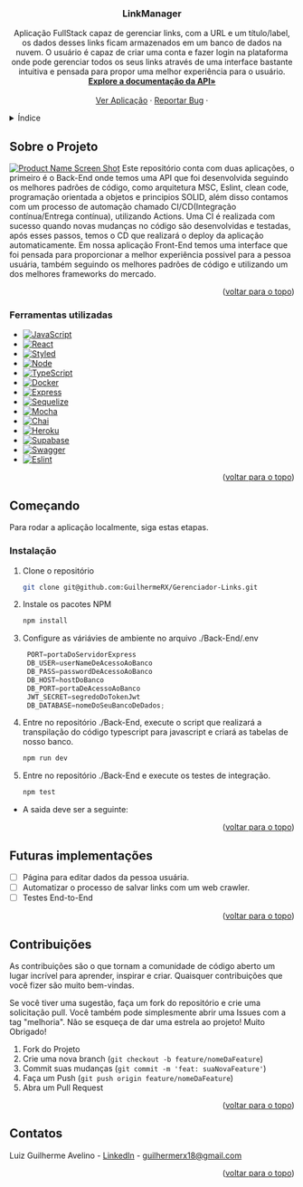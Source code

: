 <a name="readme-top"></a>


<h3 align="center">LinkManager</h3>

  <p align="center">
    Aplicação FullStack capaz de gerenciar links, com a URL e um título/label, os dados desses links ficam armazenados em um banco de dados na nuvem. O usuário é capaz de criar uma conta e fazer login na plataforma onde pode gerenciar todos os seus links através de uma interface bastante intuitiva e pensada para propor uma melhor experiência para o usuário.
    <br />
    <a href="https://gerenciador-dev.herokuapp.com/doc/"><strong>Explore a documentação da API»</strong></a>
    <br />
    <br />
    <a href="https://linkmanagerdev.netlify.app/">Ver Aplicação</a>
    ·
    <a href="https://github.com/GuilhermeRX/Gerenciador-Links/issues">Reportar Bug</a>
    ·
  </p>
</div>


<details>
  <summary>Índice</summary>
  <ol>
    <li>
      <a href="#sobre-o-projeto">Sobre o Projeto</a>
      <ul>
        <li><a href="#ferramentas-utilizadas">Ferramentas Utilizadas</a></li>
      </ul>
    </li>
    <li>
      <a href="#começando">Começando</a>
      <ul>
        <li><a href="#instalação">Instalação</a></li>
      </ul>
    </li>
    <li><a href="#futuras-implementações">Futuras Implementações</a></li>
    <li><a href="#contribuições">Contribuições</a></li>
    <li><a href="#contatos">Contatos</a></li>
  </ol>
</details>

## Sobre o Projeto

[![Product Name Screen Shot][product-screenshot]](https://example.com)
Este repositório conta com duas aplicações, o primeiro é o Back-End onde temos uma API que foi desenvolvida seguindo os melhores padrões de código, como arquitetura MSC, Eslint, clean code, programação orientada a objetos e principios SOLID, além disso contamos com um processo de automação chamado CI/CD(Integração contínua/Entrega contínua), utilizando Actions. Uma CI é realizada com sucesso quando novas mudanças no código são desenvolvidas e testadas, após esses passos, temos o CD que realizará o deploy da aplicação automaticamente. Em nossa aplicação Front-End temos uma interface que foi pensada para proporcionar a melhor experiência possivel para a pessoa usuária, também seguindo os melhores padrões de código e utilizando um dos melhores frameworks do mercado.
<p align="right">(<a href="#readme-top">voltar para o topo</a>)</p>



### Ferramentas utilizadas

* [![JavaScript][Javascript]][JavaScript-url]
* [![React][React.js]][React-url]
* [![Styled][Styled-Components]][Styled-url]
* [![Node][Node]][Node-url]
* [![TypeScript][TypeScript]][TypeScript-url]
* [![Docker][Docker]][Docker-url]
* [![Express][Express]][Express-url]
* [![Sequelize][Sequelize]][Sequelize-url]
* [![Mocha][Mocha]][Mocha-url]
* [![Chai][Chai]][Chai-url]
* [![Heroku][Heroku]][Heroku-url]
* [![Supabase][Supabase]][Supabase-url]
* [![Swagger][Swagger]][Swagger-url]
* [![Eslint][Eslint]][Eslint-url]


<p align="right">(<a href="#readme-top">voltar para o topo</a>)</p>


## Começando

Para rodar a aplicação localmente, siga estas etapas.

### Instalação

1. Clone o repositório
   ```sh
   git clone git@github.com:GuilhermeRX/Gerenciador-Links.git
   ```
2. Instale os pacotes NPM
   ```sh
   npm install
   ```
3. Configure as váriávies de ambiente no arquivo ./Back-End/.env
   ```js
    PORT=portaDoServidorExpress
    DB_USER=userNameDeAcessoAoBanco
    DB_PASS=passwordDeAcessoAoBanco
    DB_HOST=hostDoBanco
    DB_PORT=portaDeAcessoAoBanco
    JWT_SECRET=segredoDoTokenJwt
    DB_DATABASE=nomeDoSeuBancoDeDados;
   ```
4. Entre no repositório ./Back-End, execute o script que realizará a transpilação do código typescript para javascript e criará as tabelas de nosso banco. 
   ```sh
   npm run dev
   ```
5. Entre no repositório ./Back-End e execute os testes de integração. 
   ```sh
   npm test
   ```
* A saida deve ser a seguinte:

<p align="right">(<a href="#readme-top">voltar para o topo</a>)</p>

## Futuras implementações

- [ ] Página para editar dados da pessoa usuária.
- [ ] Automatizar o processo de salvar links com um web crawler.
- [ ] Testes End-to-End

<p align="right">(<a href="#readme-top">voltar para o topo</a>)</p>


## Contribuições

As contribuições são o que tornam a comunidade de código aberto um lugar incrível para aprender, inspirar e criar. Quaisquer contribuições que você fizer são muito bem-vindas.

Se você tiver uma sugestão, faça um fork do repositório e crie uma solicitação pull. Você também pode simplesmente abrir uma Issues com a tag "melhoria". Não se esqueça de dar uma estrela ao projeto! Muito Obrigado!

1. Fork do Projeto
2. Crie uma nova branch (`git checkout -b feature/nomeDaFeature`)
3. Commit suas mudanças (`git commit -m 'feat: suaNovaFeature'`)
4. Faça um Push (`git push origin feature/nomeDaFeature`)
5. Abra um Pull Request

<p align="right">(<a href="#readme-top">voltar para o topo</a>)</p>

## Contatos

Luiz Guilherme Avelino - [LinkedIn](https://www.linkedin.com/in/luizguilhermeavelino/) - guilhermerx18@gmail.com

<p align="right">(<a href="#readme-top">voltar para o topo</a>)</p>




<!-- MARKDOWN LINKS & IMAGES -->
<!-- https://www.markdownguide.org/basic-syntax/#reference-style-links -->
[product-screenshot]: images/screenshot.png
[React.js]: https://img.shields.io/badge/React-20232A?style=for-the-badge&logo=react&logoColor=61DAFB
[React-url]: https://reactjs.org/
[JavaScript-url]: https://developer.mozilla.org/pt-BR/docs/Web/JavaScript
[JavaScript]: https://img.shields.io/badge/JavaScript-323330?style=for-the-badge&logo=javascript&logoColor=F7DF1E
[Styled-Components]: https://img.shields.io/badge/styled--components-DB7093?style=for-the-badge&logo=styled-components&logoColor=white
[Styled-url]: https://styled-components.com/
[Docker-url]: https://www.docker.com/
[Docker]: https://img.shields.io/badge/Docker-2CA5E0?style=for-the-badge&logo=docker&logoColor=white
[Express]: https://img.shields.io/badge/Express.js-000000?style=for-the-badge&logo=express&logoColor=white
[Express-url]: https://expressjs.com/pt-br/
[Sequelize]: https://img.shields.io/badge/Sequelize-52B0E7?style=for-the-badge&logo=Sequelize&logoColor=white
[Sequelize-url]: https://sequelize.org/
[TypeScript-url]: https://www.typescriptlang.org/
[TypeScript]: https://img.shields.io/badge/TypeScript-007ACC?style=for-the-badge&logo=typescript&logoColor=white
[Mocha]: https://img.shields.io/badge/Mocha-8D6748?style=for-the-badge&logo=Mocha&logoColor=white
[Mocha-url]: https://mochajs.org/
[Chai]: https://img.shields.io/badge/chai-A30701?style=for-the-badge&logo=chai&logoColor=white
[Chai-url]: https://www.chaijs.com/
[Heroku]: https://img.shields.io/badge/Heroku-430098?style=for-the-badge&logo=heroku&logoColor=white
[Heroku-url]: https://devcenter.heroku.com/categories/reference
[Supabase]: https://img.shields.io/badge/Supabase-181818?style=for-the-badge&logo=supabase&logoColor=white
[Supabase-url]: https://supabase.com/
[Node]: https://img.shields.io/badge/Node.js-339933?style=for-the-badge&logo=nodedotjs&logoColor=white
[Node-url]: https://nodejs.org/en/
[Swagger]: https://img.shields.io/badge/Swagger-85EA2D?style=for-the-badge&logo=Swagger&logoColor=white
[Swagger-url]: https://swagger.io/
[Eslint]: https://img.shields.io/badge/eslint-3A33D1?style=for-the-badge&logo=eslint&logoColor=white
[Eslint-url]: https://eslint.org/
